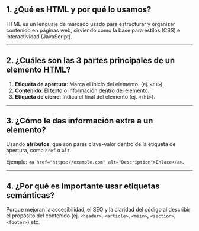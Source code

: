 ## 1. ¿Qué es HTML y por qué lo usamos?  
HTML es un lenguaje de marcado usado para estructurar y organizar contenido en páginas web, sirviendo como la base para estilos (CSS) e interactividad (JavaScript).

---

## 2. ¿Cuáles son las 3 partes principales de un elemento HTML?  
1. **Etiqueta de apertura**: Marca el inicio del elemento. (ej. `<h1>`).  
2. **Contenido**: El texto o información dentro del elemento.  
3. **Etiqueta de cierre**: Indica el final del elemento (ej. `</h1>`).  

---

## 3. ¿Cómo le das información extra a un elemento?  
Usando **atributos**, que son pares clave-valor dentro de la etiqueta de apertura, como `href` o `alt`.

Ejemplo: `<a href="https://example.com" alt="Description">Enlace</a>`.

---

## 4. ¿Por qué es importante usar etiquetas semánticas?  
Porque mejoran la accesibilidad, el SEO y la claridad del código al describir el propósito del contenido (ej. `<header>`, `<article>`, `<main>`, `<section>`, `<footer>`) etc.  
